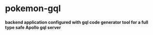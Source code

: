 # pokemon-gql 
#### backend application configured with gql code generator tool for a full type safe Apollo gql server
